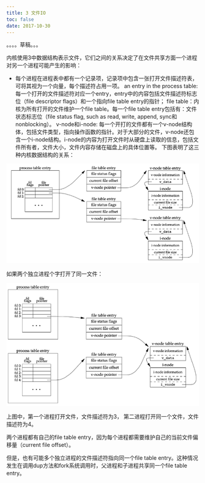 ```yaml
---
title: 3 文件IO
toc: false
date: 2017-10-30
---
```


。。。。草稿。。。

内核使用3中数据结构表示文件，它们之间的关系决定了在文件共享方面一个进程对另一个进程可能产生的影响：

* 每个进程在进程表中都有一个记录项，记录项中包含一张打开文件描述符表，可将其视为一个向量，每个描述符占用一项。
an entry in the process table: 每一个打开的文件描述符对应一个entry，entry中的内容包括文件描述符标志位（file descriptor flags）和一个指向file table entry的指针；
file table：内核为所有打开的文件维护一个file table。每一个file table entry包括有：文件状态标志位（file status flag, such as read, write, append, sync和nonblocking）。
v-node和i-node: 每一个开打的文件都有一个v-node结构体，包括文件类型，指向操作函数的指针。对于大部分的文件，v-node还包含一个i-node结构。i-node的内容为打开文件时从硬盘上读取的信息，包括文件所有者，文件大小，文件内容存储在磁盘上的具体位置等。
下图表明了这三种内核数据结构的关系：

![](figures/process_table_entry.png)



如果两个独立进程个字打开了同一文件：

![](figures/two_independent_processes_with_the_same_file_open.png)




上图中，第一个进程打开文件，文件描述符为3， 第二进程打开同一个文件，文件描述符为4。

两个进程都有自己的file table entry，因为每个进程都需要维护自己的当前文件偏移量（current file offset）。

但是，也有可能多个独立进程的文件描述符指向同一个file table entry。这种情况发生在调用dup方法和fork系统调用时，父进程和子进程共享同一个file table entry。
